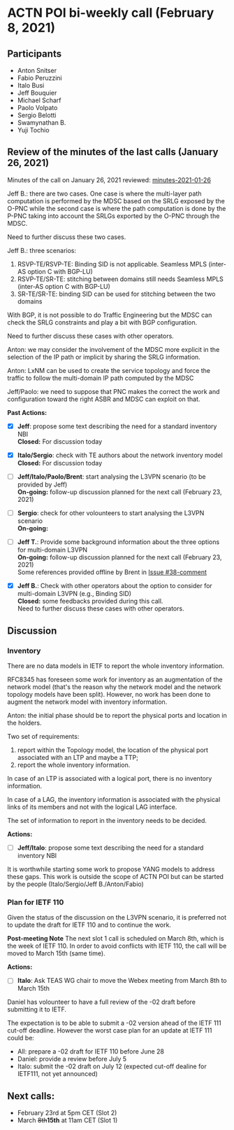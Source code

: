 # ACTN POI bi-weekly call (February 8, 2021)

## Participants
- Anton Snitser
- Fabio Peruzzini
- Italo Busi
- Jeff Bouquier
- Michael Scharf
- Paolo Volpato
- Sergio Belotti
- Swamynathan B.
- Yuji Tochio

## Review of the minutes of the last calls (January 26, 2021)

Minutes of the call on January 26, 2021 reviewed: [minutes-2021-01-26](https://github.com/FabioPeruzzini/actn-poi/blob/master/minutes/minutes-2021-01-26.md)

Jeff B.: there are two cases. One case is where the multi-layer path computation is performed by the MDSC based on the SRLG exposed by the O-PNC while the second case is where the path computation is done by the P-PNC taking into account the SRLGs exported by the O-PNC through the MDSC.

Need to further discuss these two cases.

Jeff B.: three scenarios:
1) RSVP-TE/RSVP-TE: Binding SID is not applicable. Seamless MPLS (inter-AS option C with BGP-LU)
2) RSVP-TE/SR-TE: stitching between domains still needs Seamless MPLS (inter-AS option C with BGP-LU)
3) SR-TE/SR-TE: binding SID can be used for stitching between the two domains

With BGP, it is not possible to do Traffic Engineering but the MDSC can check the SRLG constraints and play a bit with BGP configuration.

Need to further discuss these cases with other operators.

Anton: we may consider the involvement of the MDSC more explicit in the selection of the IP path or implicit by sharing the SRLG information.

Anton: LxNM can be used to create the service topology and force the traffic to follow the multi-domain IP path computed by the MDSC

Jeff/Paolo: we need to suppose that PNC makes the correct the  work and configuration toward
the right ASBR and MDSC can exploit on that.

**Past Actions:**

- [x] **Jeff**: propose some text describing the need for a standard inventory NBI\
__Closed:__ For discussion today

- [x] **Italo/Sergio**: check with TE authors about the network inventory model\
__Closed:__ For discussion today

- [ ] **Jeff/Italo/Paolo/Brent**: start analysing the L3VPN scenario (to be provided by Jeff)\
__On-going:__ follow-up discussion planned for the next call (February 23, 2021)

- [ ] **Sergio**: check for other volounteers to start analysing the L3VPN scenario\
__On-going:__ 

- [ ] __Jeff T.__: Provide some background information about the three options for multi-domain L3VPN\
__On-going:__ follow-up discussion planned for the next call (February 23, 2021)\
Some references provided offline by Brent in [Issue #38-comment](https://github.com/FabioPeruzzini/actn-poi/issues/38#issuecomment-775323981)

- [x] __Jeff B.__: Check with other operators about the option to consider for multi-domain L3VPN (e.g., Binding SID)\
__Closed:__ some feedbacks provided during this call.\
Need to further discuss these cases with other operators.

## Discussion

### Inventory

There are no data models in IETF to report the whole inventory information.

RFC8345 has foreseen some work for inventory as an augmentation of the network model (that's the reason why the network model and the network topology models have been split). However, no work has been done to augment the network model with inventory information.

Anton: the initial phase should be to report the physical ports and location in the holders.

Two set of requirements:
1) report within the Topology model, the location of the physical port associated with an LTP and maybe a TTP;
2) report the whole inventory information.

In case of an LTP is associated with a logical port, there is no inventory information.

In case of a LAG, the inventory information is associated with the physical links of its members and not with the logical LAG interface.

The set of information to report in the inventory needs to be decided.

**Actions:**

- [ ] **Jeff/Italo**: propose some text describing the need for a standard inventory NBI

It is worthwhile starting some work to propose YANG models to address these gaps. This work is outside the scope of ACTN POI but can be started by the people (Italo/Sergio/Jeff B./Anton/Fabio)

### Plan for IETF 110

Given the status of the discussion on the L3VPN scenario, it is preferred not to update the draft for IETF 110 and to continue the work.

**Post-meeting Note** The next slot 1 call is scheduled on March 8th, which is the week of IETF 110. In order to avoid conflicts with IETF 110, the call will be moved to March 15th (same time).

**Actions:**

- [ ] **Italo**: Ask TEAS WG chair to move the Webex meeting from March 8th to March 15th

Daniel has volounteer to have a full review of the -02 draft before submitting it to IETF.

The expectation is to be able to submit a -02 version ahead of the IETF 111 cut-off deadline. However the worst case plan for an update at IETF 111 could be:
- All: prepare a -02 draft for IETF 110 before June 28
- Daniel: provide a review before July 5
- Italo: submit the -02 draft on July 12 (expected cut-off dealine for IETF111, not yet announced)

## Next calls:
- February 23rd at 5pm CET (Slot 2)
- March ~~8th~~**15th** at 11am CET (Slot 1)
